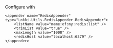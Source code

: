 Configure with

	<appender name="RedisAppender" type="Lokki.Utils.RedisAppender.RedisAppender">
		<listName value="name:of:my:redis:list" />
		<trimList value="true" />
		<maxLength value="1000" />
		<redisHost value="localhost:6379" />
	</appender>